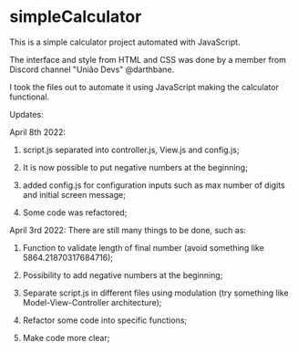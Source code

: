 # simpleCalculator

This is a simple calculator project automated with JavaScript.

The interface and style from HTML and CSS was done by a member from Discord channel "União Devs" @darthbane.

I took the files out to automate it using JavaScript making the calculator functional.

Updates:

April 8th 2022:

1. script.js separated into controller.js, View.js and config.js;

2. It is now possible to put negative numbers at the beginning;

3. added config.js for configuration inputs such as max number of digits and initial screen message;

4. Some code was refactored;

April 3rd 2022:
There are still many things to be done, such as:

1. Function to validate length of final number (avoid something like 5864.21870317684716);

2. Possibility to add negative numbers at the beginning;

3. Separate script.js in different files using modulation (try something like Model-View-Controller architecture);

4. Refactor some code into specific functions;

5. Make code more clear;
